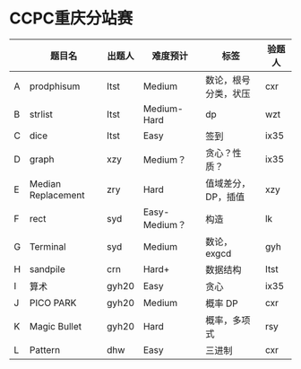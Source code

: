 # CCPC重庆分站赛

|      | 题目名             | 出题人 | 难度预计      | 标签                 | 验题人 |
| ---- | ------------------ | ------ | ------------- | -------------------- | ------ |
| A    | prodphisum         | Itst   | Medium        | 数论，根号分类，状压 | cxr    |
| B    | strlist            | Itst   | Medium-Hard   | dp                   | wzt    |
| C    | dice               | Itst   | Easy          | 签到                 | ix35   |
| D    | graph              | xzy    | Medium？      | 贪心？性质？         | ix35   |
| E    | Median Replacement | zry    | Hard          | 值域差分，DP，插值   | xzy    |
| F    | rect               | syd    | Easy-Medium？ | 构造                 | lk     |
| G    | Terminal           | syd    | Medium        | 数论，exgcd          | gyh    |
| H    | sandpile           | crn    | Hard+         | 数据结构             | Itst   |
| I    | 算术               | gyh20  | Easy          | 贪心                 | ix35   |
| J    | PICO PARK          | gyh20  | Medium        | 概率 DP              | cxr    |
| K    | Magic Bullet       | gyh20  | Hard          | 概率，多项式         | rsy    |
| L    | Pattern            | dhw    | Easy          | 三进制               | cxr    |
